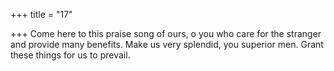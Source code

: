 +++
title = "17"

+++
Come here to this praise song of ours, o you who care for the stranger  and provide many benefits.
Make us very splendid, you superior men. Grant these things for us to  prevail.